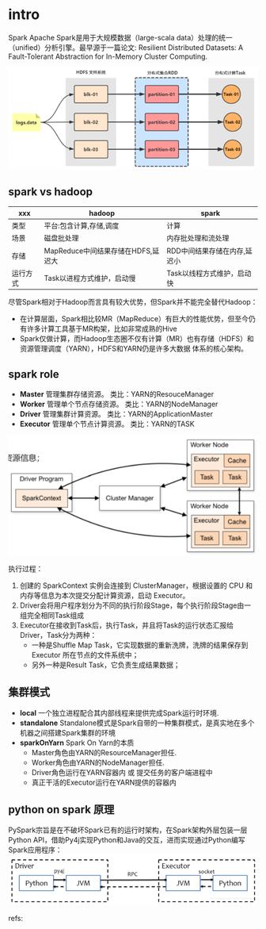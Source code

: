 # intro

Spark Apache Spark是用于大规模数据（large-scala data）处理的统一（unified）分析引擎。最早源于一篇论文: Resilient Distributed Datasets: A Fault-Tolerant Abstraction for In-Memory Cluster Computing.

![](./intro/1.png)


## spark vs hadoop

xxx|hadoop|spark
--|--|--
类型|平台:包含计算,存储,调度|计算
场景|磁盘批处理|内存批处理和流处理
存储|MapReduce中间结果存储在HDFS,延迟大|RDD中间结果存储在内存,延迟小
运行方式|Task以进程方式维护，启动慢|Task以线程方式维护，启动快

尽管Spark相对于Hadoop而言具有较大优势，但Spark并不能完全替代Hadoop：

- 在计算层面，Spark相比较MR（MapReduce）有巨大的性能优势，但至今仍有许多计算工具基于MR构架，比如非常成熟的Hive
- Spark仅做计算，而Hadoop生态圈不仅有计算（MR）也有存储（HDFS）和资源管理调度（YARN），HDFS和YARN仍是许多大数据
体系的核心架构。

## spark role

- **Master** 管理集群存储资源。 类比：YARN的ResouceManager
- **Worker** 管理单个节点存储资源。 类比：YARN的NodeManager
- **Driver** 管理集群计算资源。 类比：YARN的ApplicationMaster
- **Executor** 管理单个节点计算资源。 类比：YARN的TASK


![](./intro/2.png)

执行过程：
1. 创建的 SparkContext 实例会连接到 ClusterManager，根据设置的 CPU 和内存等信息为本次提交分配计算资源，启动 Executor。
2. Driver会将用户程序划分为不同的执行阶段Stage，每个执行阶段Stage由一组完全相同Task组成
3. Executor在接收到Task后，执行Task，并且将Task的运行状态汇报给Driver，Task分为两种：
    - 一种是Shuffle Map Task，它实现数据的重新洗牌，洗牌的结果保存到Executor 所在节点的文件系统中；
    - 另外一种是Result Task，它负责生成结果数据；

## 集群模式

- **local** 一个独立进程配合其内部线程来提供完成Spark运行时环境.
- **standalone** Standalone模式是Spark自带的一种集群模式，是真实地在多个机器之间搭建Spark集群的环境
- **sparkOnYarn** Spark On Yarn的本质
    - Master角色由YARN的ResourceManager担任.
    - Worker角色由YARN的NodeManager担任.
    - Driver角色运行在YARN容器内 或 提交任务的客户端进程中
    - 真正干活的Executor运行在YARN提供的容器内


## python on spark 原理
PySpark宗旨是在不破坏Spark已有的运行时架构，在Spark架构外层包装一层Python API，借助Py4j实现Python和Java的交互，进而实现通过Python编写Spark应用程序：
![](./intro/3.png)




refs:
